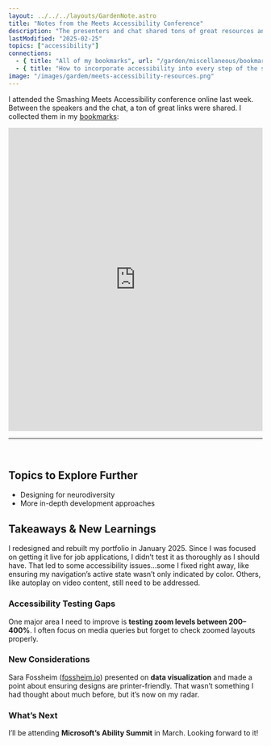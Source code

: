 ```yaml
---
layout: ../../../layouts/GardenNote.astro
title: "Notes from the Meets Accessibility Conference"
description: "The presenters and chat shared tons of great resources and I learned a few things."
lastModified: "2025-02-25"
topics: ["accessibility"]
connections:
  - { title: "All of my bookmarks", url: "/garden/miscellaneous/bookmarks" }
  - { title: "How to incorporate accessibility into every step of the software development lifecycle", url: "/garden/tech/accessibility-in-sdlc" }
image: "/images/gardem/meets-accessibility-resources.png"
---
```


I attended the Smashing Meets Accessibility conference online last week. Between the speakers and the chat, a ton of great links were shared. I collected them in my [bookmarks](/garden/miscellaneous/bookmarks):
<iframe style="border: 0; width: 100%; height: 600px;" allowfullscreen frameborder="0" src="https://raindrop.io/savedbyjo/meets-accessibility-resources-52692319/embed"></iframe>

<br>
<hr>
<br>

## Topics to Explore Further  
- Designing for neurodiversity
- More in-depth development approaches 


## Takeaways & New Learnings  

I redesigned and rebuilt my portfolio in January 2025. Since I was focused on getting it live for job applications, I didn’t test it as thoroughly as I should have. That led to some accessibility issues...some I fixed right away, like ensuring my navigation’s active state wasn’t only indicated by color. Others, like autoplay on video content, still need to be addressed.  

### Accessibility Testing Gaps  
One major area I need to improve is **testing zoom levels between 200–400%**. I often focus on media queries but forget to check zoomed layouts properly.  

### New Considerations  
Sara Fossheim ([fossheim.io](https://fossheim.io)) presented on **data visualization** and made a point about ensuring designs are printer-friendly. That wasn’t something I had thought about much before, but it’s now on my radar.  

### What’s Next  
I’ll be attending **Microsoft’s Ability Summit** in March. Looking forward to it!  
